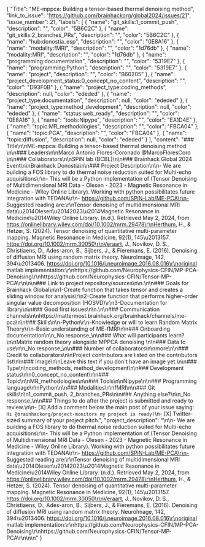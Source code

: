 {
  "Title": "ME-mppca: Building a tensor-based thermal denoising method",
  "link_to_issue": "https://github.com/brainhackorg/global2024/issues/21",
  "issue_number": 21,
  "labels": [
    {
      "name": "git_skills:1_commit_push",
      "description": "",
      "color": "5B6C2C"
    },
    {
      "name": "git_skills:2_branches_PRs",
      "description": "",
      "color": "5B6C2C"
    },
    {
      "name": "hub:donostia_esp",
      "description": "",
      "color": "0E8A16"
    },
    {
      "name": "modality:fMRI",
      "description": "",
      "color": "1d76db"
    },
    {
      "name": "modality:MRI",
      "description": "",
      "color": "1d76db"
    },
    {
      "name": "programming:documentation",
      "description": "",
      "color": "5319E7"
    },
    {
      "name": "programming:Python",
      "description": "",
      "color": "5319E7"
    },
    {
      "name": "project",
      "description": "",
      "color": "B60205"
    },
    {
      "name": "project_development_status:0_concept_no_content",
      "description": "",
      "color": "D93F0B"
    },
    {
      "name": "project_type:coding_methods",
      "description": null,
      "color": "ededed"
    },
    {
      "name": "project_type:documentation",
      "description": null,
      "color": "ededed"
    },
    {
      "name": "project_type:method_development",
      "description": null,
      "color": "ededed"
    },
    {
      "name": "status:web_ready",
      "description": "",
      "color": "0E8A16"
    },
    {
      "name": "tools:Nipype",
      "description": "",
      "color": "EA1D4E"
    },
    {
      "name": "topic:MR_methodologies",
      "description": "",
      "color": "FBCA04"
    },
    {
      "name": "topic:PCA",
      "description": "",
      "color": "FBCA04"
    },
    {
      "name": "topic:diffusion",
      "description": null,
      "color": "ededed"
    }
  ],
  "content": "### Title\n\nME-mppca: Building a tensor-based thermal denoising method \n\n### Leaders\n\nMarco Antonio Flores-Coronado @MarcoFloresCoro \n\n### Collaborators\n\nSPiN lab (BCBL)\n\n### Brainhack Global 2024 Event\n\nBrainhack Donostia\n\n### Project Description\n\n- We are building a FOS library to do thermal noise reduction suited for Multi-echo acquisitions\r\n- This will be a Python implementation of (Tensor Denoising of Multidimensional MRI Data - Olesen - 2023 - Magnetic Resonance in Medicine - Wiley Online Library). Working with python possibilitates future integration with TEDANA\r\n-  https://github.com/SPiN-Lab/ME-PCA\r\n- Suggested reading are:\r\nTensor denoising of multidimensional MRI data\u2014Olesen\u20142023\u2014Magnetic Resonance in Medicine\u2014Wiley Online Library. (n.d.). Retrieved May 2, 2024, from https://onlinelibrary.wiley.com/doi/10.1002/mrm.29478\r\nHerthum, H., & Hetzer, S. (2024). Tensor denoising of quantitative multi-parameter mapping. Magnetic Resonance in Medicine, 92(1), 145\u2013157. https://doi.org/10.1002/mrm.30050\r\nVeraart, J., Novikov, D. S., Christiaens, D., Ades-aron, B., Sijbers, J., & Fieremans, E. (2016). Denoising of diffusion MRI using random matrix theory. NeuroImage, 142, 394\u2013406. https://doi.org/10.1016/j.neuroimage.2016.08.016\r\noriginal matlab implementation:\r\nhttps://github.com/Neurophysics-CFIN/MP-PCA-Denoising\r\nhttps://github.com/Neurophysics-CFIN/Tensor-MP-PCA\r\n\n\n### Link to project repository/sources\n\n.\n\n### Goals for Brainhack Global\n\n1-Create function that takes tensor and creates a sliding window for analysis\r\n2-Create function that performs  higher-order singular value decomposition (HOSVD)\r\n3-Documentation for library\n\n### Good first issues\n\n.\n\n### Communication channels\n\nhttps://mattermost.brainhack.org/brainhack/channels/me-pca\n\n### Skills\n\n-Python\r\n-Knowledge or will to learn Random Matrix Theory\r\n-Basic understanding of ME-fMRI\n\n### Onboarding documentation\n\n_No response_\n\n### What will participants learn?\n\nMatrix random theory alongside MPPCA denoising \n\n### Data to use\n\n_No response_\n\n### Number of collaborators\n\nmore\n\n### Credit to collaborators\n\nProject contributors are listed on the contributors list\n\n### Image\n\nLeave this text if you don't have an image yet.\n\n### Type\n\ncoding_methods, method_development\n\n### Development status\n\n0_concept_no_content\n\n### Topic\n\nMR_methodologies\n\n### Tools\n\nNipype\n\n### Programming language\n\nPython\n\n### Modalities\n\nfMRI\n\n### Git skills\n\n1_commit_push, 2_branches_PRs\n\n### Anything else?\n\n_No response_\n\n### Things to do after the project is submitted and ready to review.\n\n- [X] Add a comment below the main post of your issue saying: `Hi @brainhackorg/project-monitors my project is ready!`\n- [X] Twitter-sized summary of your project pitch.",
  "project_description": "\n\n- We are building a FOS library to do thermal noise reduction suited for Multi-echo acquisitions\r\n- This will be a Python implementation of (Tensor Denoising of Multidimensional MRI Data - Olesen - 2023 - Magnetic Resonance in Medicine - Wiley Online Library). Working with python possibilitates future integration with TEDANA\r\n-  https://github.com/SPiN-Lab/ME-PCA\r\n- Suggested reading are:\r\nTensor denoising of multidimensional MRI data\u2014Olesen\u20142023\u2014Magnetic Resonance in Medicine\u2014Wiley Online Library. (n.d.). Retrieved May 2, 2024, from https://onlinelibrary.wiley.com/doi/10.1002/mrm.29478\r\nHerthum, H., & Hetzer, S. (2024). Tensor denoising of quantitative multi-parameter mapping. Magnetic Resonance in Medicine, 92(1), 145\u2013157. https://doi.org/10.1002/mrm.30050\r\nVeraart, J., Novikov, D. S., Christiaens, D., Ades-aron, B., Sijbers, J., & Fieremans, E. (2016). Denoising of diffusion MRI using random matrix theory. NeuroImage, 142, 394\u2013406. https://doi.org/10.1016/j.neuroimage.2016.08.016\r\noriginal matlab implementation:\r\nhttps://github.com/Neurophysics-CFIN/MP-PCA-Denoising\r\nhttps://github.com/Neurophysics-CFIN/Tensor-MP-PCA\r\n\n\n"
}
